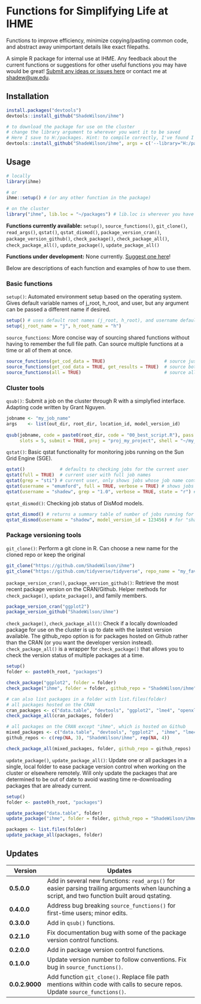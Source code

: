 # Functions for Simplifying Life at IHME 
Functions to improve efficiency, minimize copying/pasting common code, and abstract away unimportant details like exact filepaths.

A simple R package for internal use at IHME. Any feedback about the current functions or suggestions for other useful functions you may have would be great! [Submit any ideas or issues here](https://github.com/ShadeWilson/ihme/issues) or contact me at shadew@uw.edu.

## Installation

```r
install.packages("devtools")
devtools::install_github("ShadeWilson/ihme")

# to download the package for use on the cluster 
# change the library argument to wherever you want it to be saved
# Here I save to H:/packages. Hint: to compile correctly, I've found I need to run this locally
devtools::install_github("ShadeWilson/ihme", args = c('--library="H:/packages/"'))
```

## Usage

```r
# locally
library(ihme)

# or
ihme::setup() # (or any other function in the package)

# on the cluster
library("ihme", lib.loc = "~/packages") # lib.loc is wherever you have the package saved
```

**Functions currently available:** `setup()`, `source_functions()`, `git_clone()`, `read_args()`, `qstat()`, `qstat_dismod()`, `package_version_cran()`, `package_version_github()`, `check_package()`, `check_package_all()`, `check_package_all()`, `update_package()`, `update_package_all()`

**Functions under development:** None currently. [Suggest one here](https://github.com/ShadeWilson/ihme/issues)!

Below are descriptions of each function and examples of how to use them.

### Basic functions

`setup()`: Automated environment setup based on the operating system. Gives default variable names of j_root, h_root, and user, but any argument can be passed a different name if desired.

```r
setup() # uses default root names (j_root, h_root), and username default (user)
setup(j_root_name = "j", h_root_name = "h")
```

`source_functions`: More concise way of sourcing shared functions without having to remember the full file path. Can source multiple functions at a time or all of them at once.

```r
source_functions(get_cod_data = TRUE)                      # source just get_cod_data
source_functions(get_cod_data = TRUE, get_results = TRUE)  # source both listed functions
source_functions(all = TRUE)                               # source all available shared functions
```

### Cluster tools

`qsub()`: Submit a job on the cluster through R with a simplyfied interface. Adapting code written by Grant Nguyen.

```r
jobname <- "my_job_name"
args    <- list(out_dir, root_dir, location_id, model_version_id)
  
qsub(jobname, code = paste0(root_dir, code = "00_best_script.R"), pass = args,
     slots = 5, submit = TRUE, proj = "proj_my_project", shell = "~/my_shell_script.sh")
```

`qstat()`: Basic qstat functionality for monitoring jobs running on the Sun Grid Engine (SGE).

```r
qstat()             # defaults to checking jobs for the current user
qstat(full = TRUE)  # current user with full job names
qstat(grep = "sti") # current user, only shows jobs whose job name contains "sti". Can pass any regex
qstat(username = "emumford", full = TRUE, verbose = TRUE) # shows jobs for user "emumford", full job names, and prints qstat command
qstat(username = "shadew", grep = "1.0", verbose = TRUE, state = "r") # qstat for "shadew" matching jobs with pattern "1.0" that are running
```

`qstat_dismod()`: Checking job status of DisMod models.

```r
qstat_dismod() # returns a summary table of number of jobs running for each model for user
qstat_dismod(username = "shadew", model_version_id = 123456) # for "shadew" and given model, returns in-depth job summary table
```

### Package versioning tools

`git_clone()`: Perform a git clone in R. Can choose a new name for the cloned repo or keep the original

```r
git_clone("https://github.com/ShadeWilson/ihme")
git_clone("https://github.com/tidyverse/tidyverse", repo_name = "my_favorite_repo")
```

`package_version_cran()`, `package_version_github()`: Retrieve the most recent package version on the CRAN/Github. Helper methods for `check_package()`, `update_package()`, and family members.

```r
package_version_cran("ggplot2")
package_version_github("ShadeWilson/ihme")
```

`check_package()`, `check_package_all()`: Check if a locally downloaded package for use on the cluster is up to date with the lastest version available. The github_repo option is for packages hosted on Github rather than the CRAN (or you want the developer version instead). `check_package_all()` is a wrapper for `check_package()` that allows you to check the version status of multiple packages at a time.

```r
setup()
folder <- paste0(h_root, "packages")

check_package("ggplot2", folder = folder)
check_package("ihme", folder = folder, github_repo = "ShadeWilson/ihme")

# can also list packages in a folder with list.files(folder)
# all packages hosted on the CRAN
cran_packages <- c("data.table", "devtools", "ggplot2", "lme4", "openxlsx", "tibble" , "tidyr")
check_package_all(cran_packages, folder)

# all packages on the CRAN except "ihme", which is hosted on Github
mixed_packages <- c("data.table", "devtools", "ggplot2" , "ihme", "lme4", "openxlsx", "tibble" , "tidyr")
github_repos <- c(rep(NA, 3), "ShadeWilson/ihme", rep(NA, 4))

check_package_all(mixed_packages, folder, github_repo = github_repos)
```

`update_package()`, `update_package_all()`: Update one or all packages in a single, local folder to ease package version control when working on the cluster or elsewhere remotely. Will only update the packages that are determined to be out of date to avoid wasting time re-downloading packages that are already current.

```r
setup()
folder <- paste0(h_root, "packages")

update_package("data.table", folder)
update_package("ihme", folder = folder, github_repo = "ShadeWilson/ihme")

packages <- list.files(folder)
update_package_all(packages, folder)
```


## Updates

Version | Updates
--- | ---
**0.5.0.0** | Add in several new functions: `read_args()` for easier parsing trailing arguments when launching a script, and two function built aroud qstating.
**0.4.0.0** | Address bug breaking `source_functions()` for first-time users; minor edits.
**0.3.0.0** | Add in `qsub()` functions.
**0.2.1.0** | Fix documentation bug with some of the package version control functions.
**0.2.0.0** | Add in package version control functions.
**0.1.0.0** | Update version number to follow conventions. Fix bug in `source_functions()`.
**0.0.2.9000** | Add function `git_clone()`. Replace file path mentions within code with calls to secure repos. Update `source_functions()`.


